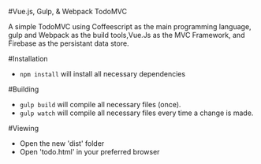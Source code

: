 #Vue.js, Gulp, & Webpack TodoMVC

A simple TodoMVC using Coffeescript as the main programming language, gulp and Webpack as the build tools,Vue.Js as the MVC Framework, and Firebase as the persistant data store.

#Installation

- `npm install` will install all necessary dependencies

#Building

- `gulp build` will compile all necessary files (once).
- `gulp watch` will compile all necessary files every time a change is made.

#Viewing

- Open the new 'dist' folder
- Open 'todo.html' in your preferred browser